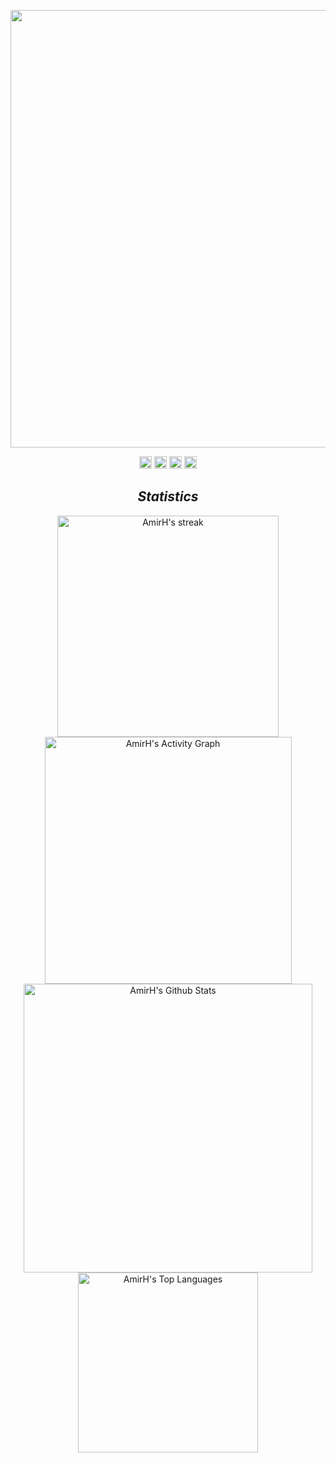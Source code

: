 <p align="center">
  <a href="https://github.com/DenverCoder1/readme-typing-svg"><img src="https://readme-typing-svg.herokuapp.com?center=true&vCenter=true&lines=Hi%2C+I'm+Amirhossein+Ahmadi!%F0%9F%A4%98%F0%9F%8F%BF" width="700"></a>
</p>

<!-- Social icons section -->
<p align="center">
  <a href="https://www.linkedin.com/in/dloneswordsman/"><img alt="Linkedin" title="Linkedin" src="https://img.shields.io/badge/-dloneswordsman-blue?style=flat-square&logo=Linkedin&logoColor=white" height="20"/></a>
  <a href="mailto:amirh.khali@gmail.com"><img alt="Gmail" title="Gmail" src="https://img.shields.io/badge/-amirh.khali-c14438?style=flat-square&logo=Gmail&logoColor=white" height="20"/></a>
  <a href="https://www.instagram.com/khaaliofficial/"><img alt="Instagram" title="Instagram" src="https://img.shields.io/badge/-khaaliofficial-purple?style=flat-square&logo=instagram&logoColor=white" height="20"/></a>
  <a href="https://t.me/DLoneSwordsman"><img alt="Telegram" title="Telegram" src="https://img.shields.io/badge/DLoneSwordsman-2CA5E0?style=flat-square&logo=telegram&logoColor=white" height="20"/></a>
</p>

<!-- <h2 align='center'><i>Top Repos</i></h2>

<p align="center">
  <a href="https://github.com/AmirH-KHALI/mpa-classification-using-plot"><img width="250" src="https://denvercoder1-github-readme-stats.vercel.app/api/pin/?username=AmirH-KHALI&repo=mpa-classification-using-plot&theme=react&bg_color=1F222E&title_color=36BCF7FF&icon_color=F8D866&hide_border=true&show_icons=false" alt="mpa-classification-using-plot"></a>
  <a href="https://github.com/meliiwamd/OpticalCharacterRecognition"><img width="250" src="https://denvercoder1-github-readme-stats.vercel.app/api/pin/?username=meliiwamd&repo=OpticalCharacterRecognition&theme=react&bg_color=1F222E&title_color=36BCF7FF&icon_color=F8D866&hide_border=true&show_icons=false" alt="OpticalCharacterRecognition"></a>
  <a href="https://github.com/mhq-dev/mhq-web"><img width="250" src="https://denvercoder1-github-readme-stats.vercel.app/api/pin/?username=mhq-dev&repo=mhq-web&theme=react&bg_color=1F222E&title_color=36BCF7FF&icon_color=F8D866&hide_border=true&show_icons=false" alt="mhq-web"></a>
  <a href="https://github.com/twenty-three-nineteen/ttn-web"><img width="250" src="https://denvercoder1-github-readme-stats.vercel.app/api/pin/?username=twenty-three-nineteen&repo=ttn-web&theme=react&bg_color=1F222E&title_color=36BCF7FF&icon_color=F8D866&hide_border=true&show_icons=false" alt="ttn-web"></a>
  <a href="https://github.com/AmirH-KHALI/leetcode"><img width="250" src="https://denvercoder1-github-readme-stats.vercel.app/api/pin/?username=AmirH-KHALI&repo=leetcode&theme=react&bg_color=1F222E&title_color=36BCF7FF&icon_color=F8D866&hide_border=true&show_icons=false" alt="leetcode"></a>
  <a href="https://github.com/AmirH-KHALI/app-market"><img width="250" src="https://denvercoder1-github-readme-stats.vercel.app/api/pin/?username=AmirH-KHALI&repo=app-market&theme=react&bg_color=1F222E&title_color=36BCF7FF&icon_color=F8D866&hide_border=true&show_icons=false" alt="app-market"></a>
</p>

<p align="center">
  <a href="https://github.com/AmirH-KHALI?tab=repositories"><img alt="All Repositories" title="All Repositories" src="https://custom-icon-badges.herokuapp.com/badge/-All%20Repositories-3B74F7?style=for-the-badge&logoColor=white&logo=repo"/></a>
</p> -->

<h2 align='center'><i>Statistics</i></h2>

<p align="center">
  <a href="https://github.com/DenverCoder1/github-readme-streak-stats">
    <img title="AmirH's streak" alt="AmirH's streak" src="https://github-readme-streak-stats.herokuapp.com/?user=AmirH-KHALI&theme=monokai-metallian&hide_border=true" width="354"/>
  </a>
  <a href="https://github.com/ashutosh00710/github-readme-activity-graph">
    <img alt="AmirH's Activity Graph" src="https://github-readme-activity-graph.cyclic.app/graph?username=AmirH-KHALI&bg_color=1F222E&color=F8D866&line=F85D7F&point=FFFFFF&hide_border=true" width="395"/>
  </a>
  <a href="https://github.com/anuraghazra/github-readme-stats">
    <img alt="AmirH's Github Stats" src="https://denvercoder1-github-readme-stats.vercel.app/api/?username=AmirH-KHALI&show_icons=true&count_private=true&theme=react&hide_border=true&bg_color=1F222E&title_color=F85D7F&icon_color=F8D866" width="462"/>
  </a>
  <a href="https://github.com/anuraghazra/github-readme-stats">
    <img alt="AmirH's Top Languages" src="https://github-readme-stats.vercel.app/api/top-langs/?username=AmirH-KHALI&langs_count=8&layout=compact&theme=react&hide_border=true&bg_color=1F222E&title_color=F85D7F&icon_color=F8D866&hide=Jupyter%20Notebook" width="288"/>
  </a> 
</p>


